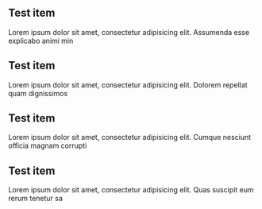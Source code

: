 ## Test item 

Lorem ipsum dolor sit amet, consectetur adipisicing elit. Assumenda esse explicabo animi min

## Test item 

Lorem ipsum dolor sit amet, consectetur adipisicing elit. Dolorem repellat quam dignissimos 

## Test item 

Lorem ipsum dolor sit amet, consectetur adipisicing elit. Cumque nesciunt officia magnam corrupti

## Test item 

Lorem ipsum dolor sit amet, consectetur adipisicing elit. Quas suscipit eum rerum tenetur sa
